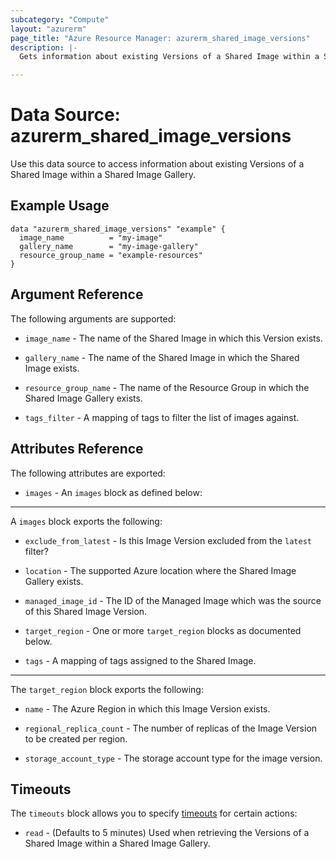 ```yaml
---
subcategory: "Compute"
layout: "azurerm"
page_title: "Azure Resource Manager: azurerm_shared_image_versions"
description: |-
  Gets information about existing Versions of a Shared Image within a Shared Image Gallery.

---
```


# Data Source: azurerm_shared_image_versions

Use this data source to access information about existing Versions of a Shared Image within a Shared Image Gallery.

## Example Usage

```hcl
data "azurerm_shared_image_versions" "example" {
  image_name          = "my-image"
  gallery_name        = "my-image-gallery"
  resource_group_name = "example-resources"
}
```

## Argument Reference

The following arguments are supported:

* `image_name` - The name of the Shared Image in which this Version exists.

* `gallery_name` - The name of the Shared Image in which the Shared Image exists.

* `resource_group_name` - The name of the Resource Group in which the Shared Image Gallery exists.

* `tags_filter` - A mapping of tags to filter the list of images against.

## Attributes Reference

The following attributes are exported:

* `images` - An `images` block as defined below:

---

A `images` block exports the following:

* `exclude_from_latest` - Is this Image Version excluded from the `latest` filter?

* `location` - The supported Azure location where the Shared Image Gallery exists.

* `managed_image_id` - The ID of the Managed Image which was the source of this Shared Image Version.

* `target_region` - One or more `target_region` blocks as documented below.

* `tags` - A mapping of tags assigned to the Shared Image.

---

The `target_region` block exports the following:

* `name` - The Azure Region in which this Image Version exists.

* `regional_replica_count` - The number of replicas of the Image Version to be created per region.

* `storage_account_type` - The storage account type for the image version.

## Timeouts

The `timeouts` block allows you to specify [timeouts](https://www.terraform.io/language/resources/syntax#operation-timeouts) for certain actions:

* `read` - (Defaults to 5 minutes) Used when retrieving the Versions of a Shared Image within a Shared Image Gallery.
